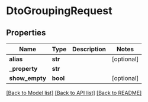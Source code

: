 # DtoGroupingRequest

## Properties

Name | Type | Description | Notes
------------ | ------------- | ------------- | -------------
**alias** | **str** |  | [optional] 
**_property** | **str** |  | 
**show_empty** | **bool** |  | [optional] 

[[Back to Model list]](../README.md#documentation-for-models) [[Back to API list]](../README.md#documentation-for-api-endpoints) [[Back to README]](../README.md)


